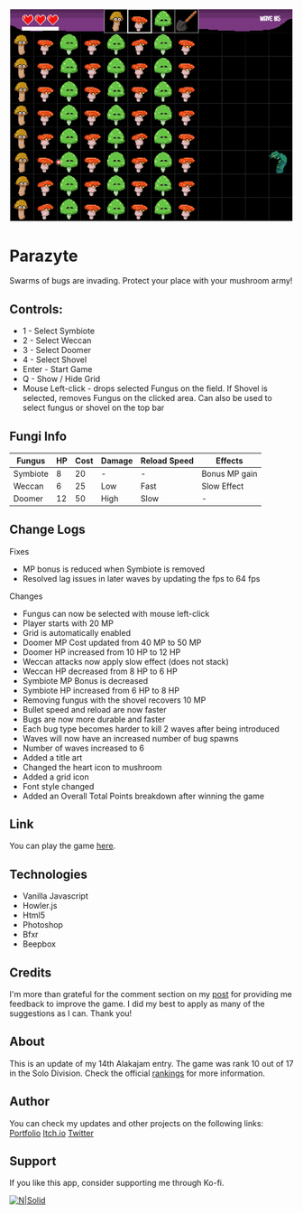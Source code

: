 ![alt text](https://github.com/netervati/Parazyte/blob/main/assets/demo/parazytedemo.gif)
# Parazyte
Swarms of bugs are invading. Protect your place with your mushroom army!

## Controls:
- 1 - Select Symbiote
- 2 - Select Weccan
- 3 - Select Doomer
- 4 - Select Shovel
- Enter - Start Game
- Q - Show / Hide Grid
- Mouse Left-click - drops selected Fungus on the field. If Shovel is selected, removes Fungus on the clicked area. Can also be used to select fungus or shovel on the top bar

## Fungi Info
Fungus|HP|Cost|Damage|Reload Speed|Effects
-----|-----|-----|-----|-----|------
Symbiote|8|20|-|-|Bonus MP gain
Weccan|6|25|Low|Fast|Slow Effect
Doomer|12|50|High|Slow|-

## Change Logs
Fixes
- MP bonus is reduced when Symbiote is removed
- Resolved lag issues in later waves by updating the fps to 64 fps 

Changes
- Fungus can now be selected with mouse left-click
- Player starts with 20 MP
- Grid is automatically enabled
- Doomer MP Cost updated from 40 MP to 50 MP
- Doomer HP increased from 10 HP to 12 HP
- Weccan attacks now apply slow effect (does not stack)
- Weccan HP decreased from 8 HP to 6 HP
- Symbiote MP Bonus is decreased
- Symbiote HP increased from 6 HP to 8 HP
- Removing fungus with the shovel recovers 10 MP
- Bullet speed and reload are now faster
- Bugs are now more durable and faster
- Each bug type becomes harder to kill 2 waves after being introduced
- Waves will now have an increased number of bug spawns
- Number of waves increased to 6
- Added a title art
- Changed the heart icon to mushroom
- Added a grid icon
- Font style changed
- Added an Overall Total Points breakdown after winning the game

## Link
You can play the game [here](https://netervati.itch.io/parazyte).

## Technologies
- Vanilla Javascript
- Howler.js
- Html5
- Photoshop
- Bfxr
- Beepbox

## Credits
I'm more than grateful for the comment section on my [post](https://alakajam.com/14th-alakajam/1289/parazyte/) for providing me feedback to improve the game. I did my best to apply as many of the suggestions as I can. Thank you!

## About
This is an update of my 14th Alakajam entry. The game was rank 10 out of 17 in the Solo Division. Check the official [rankings](https://alakajam.com/14th-alakajam/results) for more information.


## Author
You can check my updates and other projects on the following links:
[Portfolio](https://christophertabula.herokuapp.com/)
[Itch.io](https://netervati.itch.io/)
[Twitter](https://twitter.com/netervati)

## Support
If you like this app, consider supporting me through Ko-fi.

[![N|Solid](https://cdn.ko-fi.com/cdn/kofi2.png?v=3)](https://ko-fi.com/netervati)
